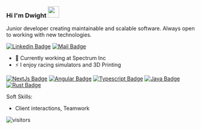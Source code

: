 ### Hi I'm Dwight <img src="https://raw.githubusercontent.com/iampavangandhi/iampavangandhi/master/gifs/Hi.gif" width="30px">


Junior developer creating maintainable and scalable software. Always open to working with new technologies.

[![Linkedin Badge](https://img.shields.io/badge/-Dwight-0e76a8?style=flat&labelColor=0e76a8&logo=linkedin&logoColor=white)](https://www.linkedin.com/in/dwight-mcleish-jr-202469192/)
[![Mail Badge](https://img.shields.io/badge/-dmcleishjr-c0392b?style=flat&labelColor=c0392b&logo=gmail&logoColor=white)](mailto:dmcleishjr@gmail.com)

- :floppy_disk: Currently working at Spectrum Inc
- ⚡ I enjoy racing simulators and 3D Printing

[![NextJs Badge](https://img.shields.io/badge/-NEXT.JS-FDF8F6?style=for-the-badge&labelColor=black&logo=next.js&logoColor=FDF8F6)](#)
[![Angular Badge](https://img.shields.io/badge/-Angular-DD0031?style=for-the-badge&labelColor=black&logo=angular&logoColor=DD0031)](#)
[![Typescript Badge](https://img.shields.io/badge/-Typescript-007acc?style=for-the-badge&labelColor=black&logo=typescript&logoColor=007acc)](#)
[![Java Badge](https://img.shields.io/badge/-Java-6DB33F?style=for-the-badge&labelColor=black&logo=spring-boot&logoColor=3C873A)](#)
[![Rust Badge](https://img.shields.io/badge/-Rust-b7410e?style=for-the-badge&labelColor=black&logo=rust&logoColor=b7410e)](#)


Soft Skills:
- Client interactions, Teamwork

![visitors](https://visitor-badge.glitch.me/badge?page_id=dmcleish91.dmcleish91&left_color=green&right_color=red)
